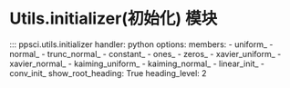 # Utils.initializer(初始化) 模块

::: ppsci.utils.initializer
    handler: python
    options:
      members:
        - uniform_
        - normal_
        - trunc_normal_
        - constant_
        - ones_
        - zeros_
        - xavier_uniform_
        - xavier_normal_
        - kaiming_uniform_
        - kaiming_normal_
        - linear_init_
        - conv_init_
      show_root_heading: True
      heading_level: 2
